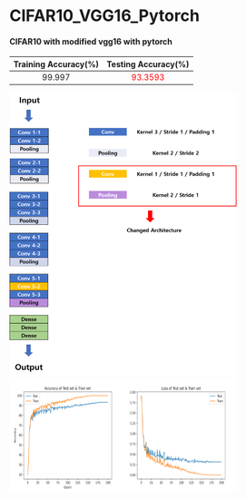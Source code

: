 # CIFAR10_VGG16_Pytorch


#### CIFAR10 with modified vgg16 with pytorch

|Training Accuracy(%)|Testing Accuracy(%)|
|:---:|:---:|
|99.997|<span style="color:red">93.3593</span>|

<img src="./image/model.png"  width="400" height="500">




<img align="left" src="./image/acc.png"  width="200" height="200">
<img align="left" src="./image/loss.png"  width="200" height="200">

